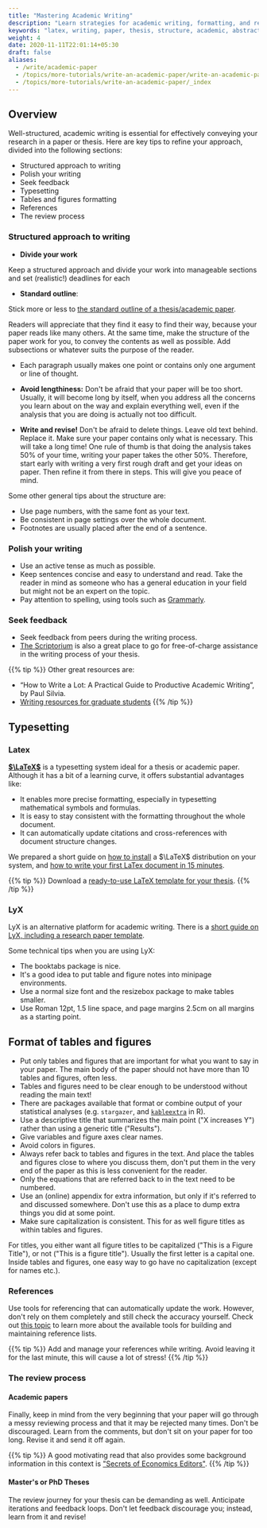 ```yaml
---
title: "Mastering Academic Writing"
description: "Learn strategies for academic writing, formatting, and referencing to ensure clear presentation of your research within your academic paper or thesis."
keywords: "latex, writing, paper, thesis, structure, academic, abstract"
weight: 4
date: 2020-11-11T22:01:14+05:30
draft: false
aliases:
  - /write/academic-paper
  - /topics/more-tutorials/write-an-academic-paper/write-an-academic-paper
  - /topics/more-tutorials/write-an-academic-paper/_index
---
```


## Overview
Well-structured, academic writing is essential for effectively conveying your research in a paper or thesis. Here are key tips to refine your approach, divided into the following sections:
- Structured approach to writing
- Polish your writing
- Seek feedback
- Typesetting
- Tables and figures formatting
- References
- The review process

### Structured approach to writing

- **Divide your work**

Keep a structured approach and divide your work into manageable sections and set (realistic!) deadlines for each

- **Standard outline**: 

Stick more or less to [the standard outline of a thesis/academic paper](/masterthesisguide/outline).

Readers will appreciate that they find it easy to find their way, because your paper reads like many others. At the same time, make the structure of the paper work for you, to convey the contents as well as possible. Add subsections or whatever suits the purpose of the reader.

- Each paragraph usually makes one point or contains only one argument or line of thought.

- **Avoid lengthiness:** 
Don't be afraid that your paper will be too short. Usually, it will become long by itself, when you address all the concerns you learn about on the way and explain everything well, even if the analysis that you are doing is actually not too difficult.

- **Write and revise!**
Don't be afraid to delete things. Leave old text behind. Replace it. Make sure your paper contains only what is necessary. This will take a long time! One rule of thumb is that doing the analysis takes 50% of your time, writing your paper takes the other 50%. Therefore, start early with writing a very first rough draft and get your ideas on paper. Then refine it from there in steps. This will give you peace of mind.

Some other general tips about the structure are:
- Use page numbers, with the same font as your text.
- Be consistent in page settings over the whole document.
- Footnotes are usually placed after the end of a sentence.

### Polish your writing
- Use an active tense as much as possible.
- Keep sentences concise and easy to understand and read. Take the reader in mind as someone who has a general education in your field but might not be an expert on the topic. 
- Pay attention to spelling, using tools such as [Grammarly](https://app.grammarly.com/). 

### Seek feedback
- Seek feedback from peers during the writing process.
- [The Scriptorium](https://www.tilburguniversity.edu/students/studying/writing-information-skills/scriptorium) is also a great place to go for free-of-charge assistance in the writing process of your thesis. 

{{% tip %}}
Other great resources are:
- “How to Write a Lot: A Practical Guide to Productive Academic Writing”, by Paul Silvia.
- [Writing resources for graduate students](https://writingcenter.gmu.edu/writing-resources)
{{% /tip %}}


## Typesetting

### Latex
**[$\LaTeX$](https://www.latex-project.org)** is a typesetting system ideal for a thesis or academic paper. Although it has a bit of a learning curve, it offers substantial advantages like:

- It enables more precise formatting, especially in typesetting mathematical symbols and formulas.
- It is easy to stay consistent with the formatting throughout the whole document. 
- It can automatically update citations and cross-references with document structure changes. 

We prepared a short guide on [how to install](/setup/latex) a $\LaTeX$ distribution on your system, and [how to write your first LaTex document in 15 minutes](/write/latex). 

{{% tip %}}
Download a [ready-to-use LaTeX template for your thesis](/latex-template).
{{% /tip %}}

### LyX

LyX is an alternative platform for academic writing. There is a [short guide on LyX, including a research paper template](/write/paper-with-lyx). 

Some technical tips when you are using LyX:
- The booktabs package is nice.
- It's a good idea to put table and figure notes into minipage environments.
- Use a normal size font and the resizebox package to make tables smaller.
- Use Roman 12pt, 1.5 line space, and page margins 2.5cm on all margins as a starting point.

## Format of tables and figures
- Put only tables and figures that are important for what you want to say in your paper. The main body of the paper should not have more than 10 tables and figures, often less. 
- Tables and figures need to be clear enough to be understood without reading the main text! 
- There are packages available that format or combine output of your statistical analyses (e.g. `stargazer`, and [`kableextra`](/regressions/kableextra/) in R).
- Use a descriptive title that summarizes the main point ("X increases Y") rather than using a generic title ("Results").
- Give variables and figure axes clear names.
- Avoid colors in figures.
- Always refer back to tables and figures in the text. And place the tables and figures close to where you discuss them, don't put them in the very end of the paper as this is less convenient for the reader.
- Only the equations that are referred back to in the text need to be numbered.
- Use an (online) appendix for extra information, but only if it's referred to and discussed somewhere. Don't use this as a place to dump extra things you did at some point.
- Make sure capitalization is consistent. This for as well figure titles as within tables and figures. 

For titles, you either want all figure titles to be capitalized ("This is a Figure Title"), or not ("This is a figure title"). Usually the first letter is a capital one. Inside tables and figures, one easy way to go have no capitalization (except for names etc.). 

### References

Use tools for referencing that can automatically update the work. However, don't rely on them completely and still check the accuracy yourself. Check out [this topic](/reference/list) to learn more about the available tools for building and maintaining reference lists. 

{{% tip %}}
Add and manage your references while writing. Avoid leaving it for the last minute, this will cause a lot of stress!
{{% /tip %}}

### The review process

#### Academic papers
Finally, keep in mind from the very beginning that your paper will go through a messy reviewing process and that it may be rejected many times. Don't be discouraged. Learn from the comments, but don't sit on your paper for too long. Revise it and send it off again. 

{{% tip %}}
A good motivating read that also provides some background information in this context is ["Secrets of Economics Editors"](https://mitpress.mit.edu/books/secrets-economics-editors).
{{% /tip %}}

#### Master's or PhD Theses
The review journey for your thesis can be demanding as well. Anticipate iterations and feedback loops. Don't let feedback discourage you; instead, learn from it and revise!





